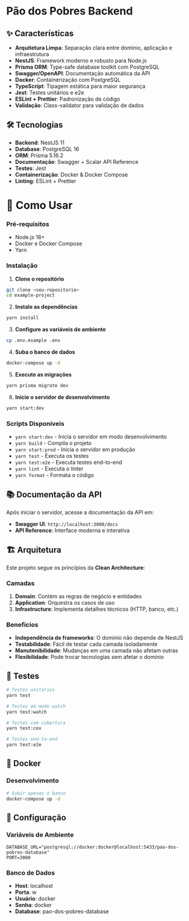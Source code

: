 # Pão dos Pobres Backend

## ✨ Características

- **Arquitetura Limpa**: Separação clara entre domínio, aplicação e infraestrutura
- **NestJS**: Framework moderno e robusto para Node.js
- **Prisma ORM**: Type-safe database toolkit com PostgreSQL
- **Swagger/OpenAPI**: Documentação automática da API
- **Docker**: Containerização com PostgreSQL
- **TypeScript**: Tipagem estática para maior segurança
- **Jest**: Testes unitários e e2e
- **ESLint + Prettier**: Padronização de código
- **Validação**: Class-validator para validação de dados

## 🛠️ Tecnologias

- **Backend**: NestJS 11
- **Database**: PostgreSQL 16
- **ORM**: Prisma 5.16.2
- **Documentação**: Swagger + Scalar API Reference
- **Testes**: Jest
- **Containerização**: Docker & Docker Compose
- **Linting**: ESLint + Prettier

# 🚀 Como Usar

### Pré-requisitos

- Node.js 18+
- Docker e Docker Compose
- Yarn

### Instalação

1. **Clone o repositório**

```bash
git clone <seu-repositorio>
cd example-project
```

2. **Instale as dependências**

```bash
yarn install
```

3. **Configure as variáveis de ambiente**

```bash
cp .env.example .env
```

4. **Suba o banco de dados**

```bash
docker-compose up -d
```

5. **Execute as migrações**

```bash
yarn prisma migrate dev
```

6. **Inicie o servidor de desenvolvimento**

```bash
yarn start:dev
```

### Scripts Disponíveis

- `yarn start:dev` - Inicia o servidor em modo desenvolvimento
- `yarn build` - Compila o projeto
- `yarn start:prod` - Inicia o servidor em produção
- `yarn test` - Executa os testes
- `yarn test:e2e` - Executa testes end-to-end
- `yarn lint` - Executa o linter
- `yarn format` - Formata o código

## 📚 Documentação da API

Após iniciar o servidor, acesse a documentação da API em:

- **Swagger UI**: `http://localhost:3000/docs`
- **API Reference**: Interface moderna e interativa

## 🏗️ Arquitetura

Este projeto segue os princípios da **Clean Architecture**:

### Camadas

1. **Domain**: Contém as regras de negócio e entidades
2. **Application**: Orquestra os casos de uso
3. **Infrastructure**: Implementa detalhes técnicos (HTTP, banco, etc.)

### Benefícios

- **Independência de frameworks**: O domínio não depende de NestJS
- **Testabilidade**: Fácil de testar cada camada isoladamente
- **Manutenibilidade**: Mudanças em uma camada não afetam outras
- **Flexibilidade**: Pode trocar tecnologias sem afetar o domínio

## 🧪 Testes

```bash
# Testes unitários
yarn test

# Testes em modo watch
yarn test:watch

# Testes com cobertura
yarn test:cov

# Testes end-to-end
yarn test:e2e
```

## 🐳 Docker

### Desenvolvimento

```bash
# Subir apenas o banco
docker-compose up -d

```

## 🔧 Configuração

### Variáveis de Ambiente

```env
DATABASE_URL="postgresql://docker:docker@localhost:5433/pao-dos-pobres-database"
PORT=3000
```

### Banco de Dados

- **Host**: localhost
- **Porta**: w
- **Usuário**: docker
- **Senha**: docker
- **Database**: pao-dos-pobres-database

